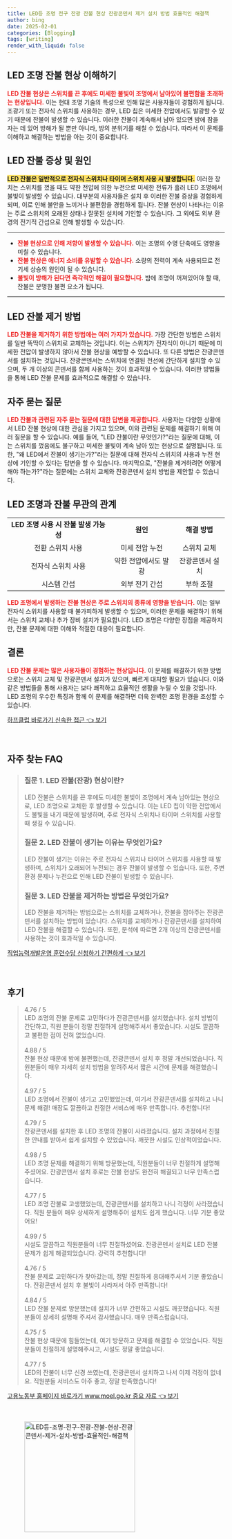 ```yaml
---
title: LED등 조명 전구 잔광 잔불 현상 잔광콘덴서 제거 설치 방법 효율적인 해결책
author: bing
date: 2025-02-01
categories: [Blogging]
tags: [writing]
render_with_liquid: false
---
```



<h2 id='LED_조명_잔불_현상_이해하기'>LED 조명 잔불 현상 이해하기</h2>

<p><b><span style="color: #ee2323;">LED 잔불 현상은 스위치를 끈 후에도 미세한 불빛이 조명에서 남아있어 불편함을 초래하는 현상입니다.</span></b> 이는 현대 조명 기술의 특성으로 인해 많은 사용자들이 경험하게 됩니다. 조광기 또는 전자식 스위치를 사용하는 경우, LED 칩은 미세한 전압에서도 발광할 수 있기 때문에 잔불이 발생할 수 있습니다. 이러한 잔불이 계속해서 남아 있으면 밤에 잠을 자는 데 있어 방해가 될 뿐만 아니라, 방의 분위기를 해칠 수 있습니다. 따라서 이 문제를 이해하고 해결하는 방법을 아는 것이 중요합니다.</p>

<h2 id='LED_잔불_증상_및_원인'>LED 잔불 증상 및 원인</h2>

<p><b><span style="background-color: #ffe066;">LED 잔불은 일반적으로 전자식 스위치나 타이머 스위치 사용 시 발생합니다.</span></b> 이러한 장치는 스위치를 껐을 때도 약한 전압에 의한 누전으로 미세한 전류가 흘러 LED 조명에서 불빛이 발생할 수 있습니다. 대부분의 사용자들은 설치 후 이러한 잔불 증상을 경험하게 되며, 이로 인해 불안을 느끼거나 불편함을 경험하게 됩니다. 잔불 현상이 나타나는 이유는 주로 스위치의 오래된 상태나 잘못된 설치에 기인할 수 있습니다. 그 외에도 외부 환경의 전기적 간섭으로 인해 발생할 수 있습니다.</p>

<hr />

<ul>
    <li><b><span style="color: #ee2323;">잔불 현상으로 인해 저항이 발생할 수 있습니다.</span></b> 이는 조명의 수명 단축에도 영향을 미칠 수 있습니다.</li>
    <li><b><span style="color: #ee2323;">잔불 현상은 에너지 소비를 유발할 수 있습니다.</span></b> 소량의 전력이 계속 사용되므로 전기세 상승의 원인이 될 수 있습니다.</li>
    <li><b><span style="color: #ee2323;">불빛이 방해가 된다면 즉각적인 해결이 필요합니다.</span></b> 밤에 조명이 꺼져있어야 할 때, 잔불은 분명한 불편 요소가 됩니다.</li>
</ul>

<hr />

<h2 id='LED_잔불_제거_방법'>LED 잔불 제거 방법</h2>

<p><b><span style="color: #ee2323;">LED 잔불을 제거하기 위한 방법에는 여러 가지가 있습니다.</span></b> 가장 간단한 방법은 스위치를 일반 똑딱이 스위치로 교체하는 것입니다. 이는 스위치가 전자식이 아니기 때문에 미세한 전압이 발생하지 않아서 잔불 현상을 예방할 수 있습니다. 또 다른 방법은 잔광콘덴서를 설치하는 것입니다. 잔광콘덴서는 스위치에 연결된 전선에 간단하게 설치할 수 있으며, 두 개 이상의 콘덴서를 함께 사용하는 것이 효과적일 수 있습니다. 이러한 방법들을 통해 LED 잔불 문제를 효과적으로 해결할 수 있습니다.</p>

<h2 id='자주_묻는_질문'>자주 묻는 질문</h2>

<p><b><span style="color: #ee2323;">LED 잔불과 관련된 자주 묻는 질문에 대한 답변을 제공합니다.</span></b> 사용자는 다양한 상황에서 LED 잔불 현상에 대한 관심을 가지고 있으며, 이와 관련된 문제를 해결하기 위해 여러 질문을 할 수 있습니다. 예를 들어, "LED 잔불이란 무엇인가?"라는 질문에 대해, 이는 스위치를 껐음에도 불구하고 미세한 불빛이 계속 남아 있는 현상으로 설명됩니다. 또한, "왜 LED에서 잔불이 생기는가?"라는 질문에 대해 전자식 스위치의 사용과 누전 현상에 기인할 수 있다는 답변을 할 수 있습니다. 마지막으로, "잔불을 제거하려면 어떻게 해야 하는가?"라는 질문에는 스위치 교체와 잔광콘덴서 설치 방법을 제안할 수 있습니다.</p>

<h2 id='LED_조명과_잔불_무관의_관계'>LED 조명과 잔불 무관의 관계</h2>

<table>
    <tr>
        <td style="text-align: center; height: 17px;"><b>LED 조명 사용 시 잔불 발생 가능성</b></td>
        <td style="text-align: center; height: 17px;"><b>원인</b></td>
        <td style="text-align: center; height: 17px;"><b>해결 방법</b></td>
    </tr>
    <tr>
        <td style="text-align: center; height: 17px;">전환 스위치 사용</td>
        <td style="text-align: center; height: 17px;">미세 전압 누전</td>
        <td style="text-align: center; height: 17px;">스위치 교체</td>
    </tr>
    <tr>
        <td style="text-align: center; height: 17px;">전자식 스위치 사용</td>
        <td style="text-align: center; height: 17px;">약한 전압에서도 발광</td>
        <td style="text-align: center; height: 17px;">잔광콘덴서 설치</td>
    </tr>
    <tr>
        <td style="text-align: center; height: 17px;">시스템 간섭</td>
        <td style="text-align: center; height: 17px;">외부 전기 간섭</td>
        <td style="text-align: center; height: 17px;">부하 조절</td>
    </tr>
</table>

<p><b><span style="color: #ee2323;">LED 조명에서 발생하는 잔불 현상은 주로 스위치의 종류에 영향을 받습니다.</span></b> 이는 일부 전자식 스위치를 사용할 때 불가피하게 발생할 수 있으며, 이러한 문제를 해결하기 위해서는 스위치 교체나 추가 장비 설치가 필요합니다. LED 조명은 다양한 장점을 제공하지만, 잔불 문제에 대한 이해와 적절한 대응이 필요합니다.</p>

<h2 id='결론'>결론</h2>

<p><b><span style="color: #ee2323;">LED 잔불 문제는 많은 사용자들이 경험하는 현상입니다.</span></b> 이 문제를 해결하기 위한 방법으로는 스위치 교체 및 잔광콘덴서 설치가 있으며, 빠르게 대처할 필요가 있습니다. 이와 같은 방법들을 통해 사용자는 보다 쾌적하고 효율적인 생활을 누릴 수 있을 것입니다. LED 조명의 우수한 특징과 함께 이 문제를 해결하면 더욱 완벽한 조명 환경을 조성할 수 있습니다.</p>


<p><a class="click-button" title="하프클럽 바로가기 신속한 접근" href="https://adkhouse.github.io/posts/%ED%95%98%ED%94%84%ED%81%B4%EB%9F%BD-%EB%B0%94%EB%A1%9C%EA%B0%80%EA%B8%B0-%EC%8B%A0%EC%86%8D%ED%95%9C-%EC%A0%91%EA%B7%BC/" rel="dofollow">하프클럽 바로가기 신속한 접근 👈 보기</a></p><br>
<h2 id='자주_찾는_FAQ'>자주 찾는 FAQ</h2>
<div itemscope="" itemtype="https://schema.org/FAQPage"> 
<blockquote> 
<div itemscope="" itemprop="mainEntity" itemtype="https://schema.org/Question"> 
<h3 itemprop="name">질문 1. LED 잔불(잔광) 현상이란?</h3> 
<div itemscope="" itemprop="acceptedAnswer" itemtype="https://schema.org/Answer"> 
<span itemprop="text"> 
<p>LED 잔불은 스위치를 끈 후에도 미세한 불빛이 조명에서 계속 남아있는 현상으로, LED 조명으로 교체한 후 발생할 수 있습니다. 이는 LED 칩이 약한 전압에서도 불빛을 내기 때문에 발생하며, 주로 전자식 스위치나 타이머 스위치를 사용할 때 생길 수 있습니다.</p> 
</span> 
</div> 
</div> 

<div itemscope="" itemprop="mainEntity" itemtype="https://schema.org/Question"> 
<h3 itemprop="name">질문 2. LED 잔불이 생기는 이유는 무엇인가요?</h3> 
<div itemscope="" itemprop="acceptedAnswer" itemtype="https://schema.org/Answer"> 
<span itemprop="text"> 
<p>LED 잔불이 생기는 이유는 주로 전자식 스위치나 타이머 스위치를 사용할 때 발생하며, 스위치가 오래되어 누전되는 경우 잔불이 발생할 수 있습니다. 또한, 주변 환경 문제나 누전으로 인해 LED 잔불이 발생할 수 있습니다.</p> 
</span> 
</div> 
</div> 

<div itemscope="" itemprop="mainEntity" itemtype="https://schema.org/Question"> 
<h3 itemprop="name">질문 3. LED 잔불을 제거하는 방법은 무엇인가요?</h3> 
<div itemscope="" itemprop="acceptedAnswer" itemtype="https://schema.org/Answer"> 
<span itemprop="text"> 
<p>LED 잔불을 제거하는 방법으로는 스위치를 교체하거나, 잔불을 잡아주는 잔광콘덴서를 설치하는 방법이 있습니다. 스위치를 교체하거나 잔광콘덴서를 설치하여 LED 잔불을 해결할 수 있습니다. 또한, 분석에 따르면 2개 이상의 잔광콘덴서를 사용하는 것이 효과적일 수 있습니다.</p> 
</span> 
</div> 
</div> 
</blockquote> 
</div>
<p><a class="click-button" title="직업능력개발운영 훈련수당 신청하기 간편하게" href="https://adkhouse.github.io/posts/%EC%A7%81%EC%97%85%EB%8A%A5%EB%A0%A5%EA%B0%9C%EB%B0%9C%EC%9A%B4%EC%98%81-%ED%9B%88%EB%A0%A8%EC%88%98%EB%8B%B9-%EC%8B%A0%EC%B2%AD%ED%95%98%EA%B8%B0-%EA%B0%84%ED%8E%B8%ED%95%98%EA%B2%8C/" rel="dofollow">직업능력개발운영 훈련수당 신청하기 간편하게 👈 보기</a></p><br>
<h2 id='후기'>후기</h2>
<div itemscope itemtype="https://schema.org/Product">
  <blockquote>
  <div itemprop="review" itemscope itemtype="https://schema.org/Review">
      <div itemprop="reviewRating" itemscope itemtype="https://schema.org/Rating"> <span itemprop="ratingValue">4.76</span> / <span itemprop="bestRating">5</span> </div>
      <span itemprop="reviewBody">LED 조명의 잔불 문제로 고민하다가 잔광콘덴서를 설치했습니다. 설치 방법이 간단하고, 직원 분들이 정말 친절하게 설명해주셔서 좋았습니다. 시설도 깔끔하고 불편한 점이 전혀 없었습니다.</span>
  </div>
  <br>
  <div itemprop="review" itemscope itemtype="https://schema.org/Review">
      <div itemprop="reviewRating" itemscope itemtype="https://schema.org/Rating"> <span itemprop="ratingValue">4.88</span> / <span itemprop="bestRating">5</span> </div>
      <span itemprop="reviewBody">잔불 현상 때문에 밤에 불편했는데, 잔광콘덴서 설치 후 정말 개선되었습니다. 직원분들이 매우 자세히 설치 방법을 알려주셔서 짧은 시간에 문제를 해결했습니다.</span>
  </div>
  <br>
  <div itemprop="review" itemscope itemtype="https://schema.org/Review">
      <div itemprop="reviewRating" itemscope itemtype="https://schema.org/Rating"> <span itemprop="ratingValue">4.97</span> / <span itemprop="bestRating">5</span> </div>
      <span itemprop="reviewBody">LED 조명에서 잔불이 생기고 고민했었는데, 여기서 잔광콘덴서를 설치하고 나니 문제 해결! 매장도 깔끔하고 친절한 서비스에 매우 만족합니다. 추천합니다!</span>
  </div>
  <br>
  <div itemprop="review" itemscope itemtype="https://schema.org/Review">
      <div itemprop="reviewRating" itemscope itemtype="https://schema.org/Rating"> <span itemprop="ratingValue">4.79</span> / <span itemprop="bestRating">5</span> </div>
      <span itemprop="reviewBody">잔광콘덴서를 설치한 후 LED 조명의 잔불이 사라졌습니다. 설치 과정에서 친절한 안내를 받아서 쉽게 설치할 수 있었습니다. 깨끗한 시설도 인상적이었습니다.</span>
  </div>
  <br>
  <div itemprop="review" itemscope itemtype="https://schema.org/Review">
      <div itemprop="reviewRating" itemscope itemtype="https://schema.org/Rating"> <span itemprop="ratingValue">4.98</span> / <span itemprop="bestRating">5</span> </div>
      <span itemprop="reviewBody">LED 조명 문제를 해결하기 위해 방문했는데, 직원분들이 너무 친절하게 설명해 주셨어요. 잔광콘덴서 설치 후로는 잔불 현상도 완전히 해결되고 너무 만족스럽습니다.</span>
  </div>
  <br>
  <div itemprop="review" itemscope itemtype="https://schema.org/Review">
      <div itemprop="reviewRating" itemscope itemtype="https://schema.org/Rating"> <span itemprop="ratingValue">4.77</span> / <span itemprop="bestRating">5</span> </div>
      <span itemprop="reviewBody">LED 조명 잔불로 고생했었는데, 잔광콘덴서를 설치하고 나니 걱정이 사라졌습니다. 직원 분들이 매우 상세하게 설명해주어 설치도 쉽게 했습니다. 너무 기분 좋았어요!</span>
  </div>
  <br>
  <div itemprop="review" itemscope itemtype="https://schema.org/Review">
      <div itemprop="reviewRating" itemscope itemtype="https://schema.org/Rating"> <span itemprop="ratingValue">4.99</span> / <span itemprop="bestRating">5</span> </div>
      <span itemprop="reviewBody">시설도 깔끔하고 직원분들이 너무 친절하셨어요. 잔광콘덴서 설치로 LED 잔불 문제가 쉽게 해결되었습니다. 강력히 추천합니다!</span>
  </div>
  <br>
  <div itemprop="review" itemscope itemtype="https://schema.org/Review">
      <div itemprop="reviewRating" itemscope itemtype="https://schema.org/Rating"> <span itemprop="ratingValue">4.76</span> / <span itemprop="bestRating">5</span> </div>
      <span itemprop="reviewBody">잔불 문제로 고민하다가 찾아갔는데, 정말 친절하게 응대해주셔서 기분 좋았습니다. 잔광콘덴서 설치 후 불빛이 사라져서 아주 만족합니다!</span>
  </div>
  <br>
  <div itemprop="review" itemscope itemtype="https://schema.org/Review">
      <div itemprop="reviewRating" itemscope itemtype="https://schema.org/Rating"> <span itemprop="ratingValue">4.84</span> / <span itemprop="bestRating">5</span> </div>
      <span itemprop="reviewBody">LED 잔불 문제로 방문했는데 설치가 너무 간편하고 시설도 깨끗했습니다. 직원분들이 상세히 설명해 주셔서 감사했습니다. 매우 만족스럽습니다.</span>
  </div>
  <br>
  <div itemprop="review" itemscope itemtype="https://schema.org/Review">
      <div itemprop="reviewRating" itemscope itemtype="https://schema.org/Rating"> <span itemprop="ratingValue">4.75</span> / <span itemprop="bestRating">5</span> </div>
      <span itemprop="reviewBody">잔불 현상 때문에 힘들었는데, 여기 방문하고 문제를 해결할 수 있었습니다. 직원분들이 친절하게 설명해주시고, 시설도 정말 좋았습니다.</span>
  </div>
  <br>
  <div itemprop="review" itemscope itemtype="https://schema.org/Review">
      <div itemprop="reviewRating" itemscope itemtype="https://schema.org/Rating"> <span itemprop="ratingValue">4.77</span> / <span itemprop="bestRating">5</span> </div>
      <span itemprop="reviewBody">LED의 잔불이 너무 신경 쓰였는데, 잔광콘덴서 설치하고 나서 이제 걱정이 없네요. 직원분들 서비스도 아주 좋고, 정말 만족했습니다!</span>
  </div>
  </blockquote>
</div>
<p><a class="click-button" title="고용노동부 홈페이지 바로가기 www.moel.go.kr 중요 자료" href="https://adkhouse.github.io/posts/%EA%B3%A0%EC%9A%A9%EB%85%B8%EB%8F%99%EB%B6%80-%ED%99%88%ED%8E%98%EC%9D%B4%EC%A7%80-%EB%B0%94%EB%A1%9C%EA%B0%80%EA%B8%B0-www.moel.go.kr-%EC%A4%91%EC%9A%94-%EC%9E%90%EB%A3%8C/" rel="dofollow">고용노동부 홈페이지 바로가기 www.moel.go.kr 중요 자료 👈 보기</a></p><br>
<figure class="image"><img src="https://adkhouse.github.io/assets/img/thumbnail/LED등-조명-전구-잔광-잔불-현상-잔광콘덴서-제거-설치-방법-효율적인-해결책.webp" alt="LED등-조명-전구-잔광-잔불-현상-잔광콘덴서-제거-설치-방법-효율적인-해결책" width="256" height="256"></figure>